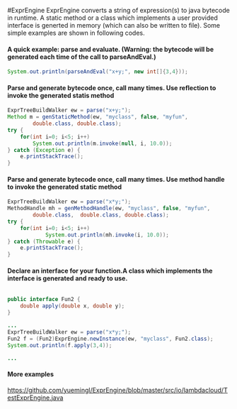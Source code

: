 #ExprEngine
ExprEngine converts a string of expression(s) to java bytecode in runtime. A static method or a class which implements a user provided interface is generted in memory (which can also be written to file). Some simple examples are shown in following codes.  

#### A quick example: parse and evaluate. (Warning: the bytecode will be generated each time of the call to parseAndEval.)
```Java
System.out.println(parseAndEval("x+y;", new int[]{3,4}));
```

####  Parse and generate bytecode once, call many times. Use reflection to invoke the generated statis method

```Java
ExprTreeBuildWalker ew = parse("x+y;");
Method m = genStaticMethod(ew, "myclass", false, "myfun", 
		double.class, double.class);
try {
	for(int i=0; i<5; i++)
		System.out.println(m.invoke(null, i, 10.0));
} catch (Exception e) {
	e.printStackTrace();
}
```
	
#### Parse and generate bytecode once, call many times. Use method handle to invoke the generated static method
```Java
ExprTreeBuildWalker ew = parse("x*y;");
MethodHandle mh = genMethodHandle(ew, "myclass", false, "myfun", 
		double.class,  double.class, double.class);
try {
	for(int i=0; i<5; i++)
			System.out.println(mh.invoke(i, 10.0));
} catch (Throwable e) {
	e.printStackTrace();
}
```

#### Declare an interface for your function.A class which implements the interface is generated and ready to use.
```Java

public interface Fun2 {
	double apply(double x, double y);
}

...
ExprTreeBuildWalker ew = parse("x*y;");
Fun2 f = (Fun2)ExprEngine.newInstance(ew, "myclass", Fun2.class);
System.out.println(f.apply(3,4));

...

```

#### More examples
https://github.com/yuemingl/ExprEngine/blob/master/src/io/lambdacloud/TestExprEngine.java
